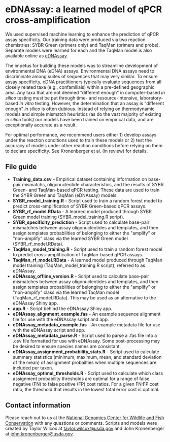 # eDNAssay: a learned model of qPCR cross-amplification
We used supervised machine learning to enhance the prediction of qPCR assay specificity. Our training data were produced via two reaction chemistries: 
SYBR Green (primers only) and TaqMan (primers and probe). Separate models were learned for each and the TaqMan model is also available online as [eDNAssay](https://nationalgenomicscenter.shinyapps.io/eDNAssay/). 

The impetus for building these models was to streamline development of environmental DNA (eDNA) assays. Environmental DNA assays need to discriminate among 
suites of sequences that may very similar. To ensure assay specificity, eDNA practitioners typically evaluate sequences from all closely related taxa 
(e.g., confamilials) within a pre-defined geographic area. Any taxa that are not deemed "different enough" in computer-based *in silico* testing must be 
put through time- and resource-intensive, laboratory-based *in vitro* testing. However, the determination that an assay is "different enough" *in silico* 
is often dubious. Instead of relying on thermodynamic models and simple mismatch heuristics (as do the vast majority of existing *in silico* tools) our 
models have been trained on empirical data, and are exceptionally accurate as a result.

For optimal performance, we recommend users either 1) develop assays under the reaction conditions used to train these models or 2) test the accuracy 
of models under other reaction conditions before relying on them to declare specificity. See Kronenberger et al. (in review) for details.

## File guide
- **Training_data.csv** - Empirical dataset containing information on base-pair mismatchs, oligonucleotide characteristics, and the results of SYBR Green- 
and TaqMan-based qPCR testing. These data are used to train the SYBR Green and TaqMan (eDNAssay) models.
- **SYBR_model_training.R** - Script used to train a random forest model to predict cross-amplification of SYBR Green-based qPCR assays.
- **SYBR_rf_model.RData** - A learned model produced through SYBR Green model training (SYBR_model_training.R script).
- **SYBR_specificity_prediction** - Script used to calculate base-pair mismatches between assay oligonucleotides and templates, and then assign templates
probabilities of belonging to either the "amplify" or "non-amplify" class via the learned SYBR Green model (SYBR_rf_model.RData). 
- **TaqMan_model_training.R** - Script used to train a random forest model to predict cross-amplification of TaqMan-based qPCR assays.
- **TaqMan_rf_model.RData** - A learned model produced through TaqMan model training (TaqMan_model_training.R script), referred to as eDNAssay.
- **eDNAssay_offline_version.R** - Script used to calculate base-pair mismatches between assay oligonucleotides and templates, and then assign templates
probabilities of belonging to either the "amplify" or "non-amplify" class via the learned TaqMan model (TaqMan_rf_model.RData). This may be used as an 
alternative to the eDNAssay Shiny app.
- **app.R** - Script behind the eDNAssay Shiny app.
- **eDNAssay_alignment_example.fas** - An example sequence alignment file for use with the eDNAssay script and app.
- **eDNAssay_metadata_example.fas** - An example metadata file for use with the eDNAssay script and app.
- **eDNAssay_metadata_parse.R** - Script used to parse a .fas file into a .csv file formatted for use with eDNAssay. Some post-processing may be desired 
to ensure species names are consistant.
- **eDNAssay_assignment_probability_stats.R** - Script used to calculate summary statistics (minimum, maximum, mean, and standard deviation of the mean) 
of assignment probailties when multiple sequences are included per taxon.
- **eDNAssay_optimal_thresholds.R** - Script used to calculate which class assignment probability thresholds are optimal for a range of false negative (FN)
to false positive (FP) cost ratios. For a given FN:FP cost ratio, the threshold that results in the lowest total error cost is optimal.

## Contact information
Please reach out to us at the [National Genomics Center for Wildlife and Fish Conservation](https://www.fs.usda.gov/rmrs/ngc) with any questions or comments. 
Scripts and models were created by Taylor Wilcox at taylor.wilcox@usda.gov and John Kronenberger at john.kronenberger@usda.gov.

